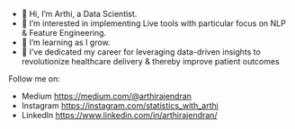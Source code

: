 - 👋 Hi, I’m Arthi, a Data Scientist.
- 👀 I’m interested in implementing Live tools with particular focus on NLP & Feature Engineering.
- 🌱 I’m learning as I grow.
- 💞️ I’ve dedicated my career for leveraging data-driven insights to revolutionize healthcare delivery & thereby improve patient outcomes

Follow me on: 
- Medium https://medium.com/@arthirajendran 
- Instagram https://instagram.com/statistics_with_arthi
- LinkedIn https://www.linkedin.com/in/arthirajendran/

<!---
arthi-rajendran-DS/arthi-rajendran-DS is a ✨ special ✨ repository because its `README.md` (this file) appears on your GitHub profile.
You can click the Preview link to take a look at your changes.
--->
